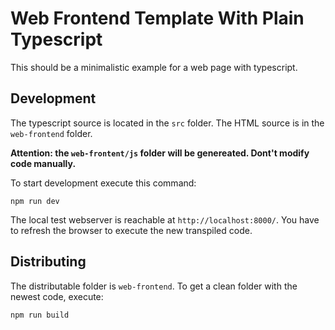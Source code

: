# Web Frontend Template With Plain Typescript

This should be a minimalistic example for a web page with typescript.


## Development

The typescript source is located in the `src` folder. The HTML source is in the
 `web-frontend` folder.

 __Attention: the `web-frontent/js` folder will be genereated. Dont't modify code manually.__

To start development execute this command:
```
npm run dev
```

The local test webserver is reachable at `http://localhost:8000/`. You have to refresh
 the browser to execute the new transpiled code.


## Distributing

The distributable folder is `web-frontend`. To get a clean folder with the newest 
 code, execute:
```
npm run build
```
